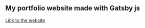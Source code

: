 ## My portfolio website made with Gatsby js

[Link to the website](https://yousef-abdulkarim.netlify.app/)
